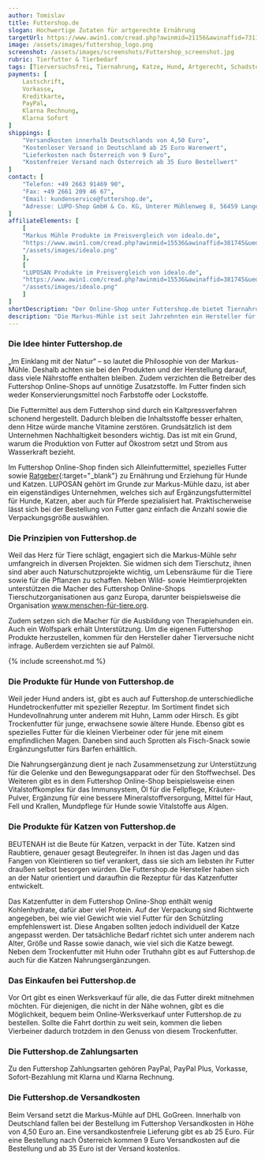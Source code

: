 ```yaml
---
author: Tomislav
title: Futtershop.de
slogan: Hochwertige Zutaten für artgerechte Ernährung
targetUrl: https://www.awin1.com/cread.php?awinmid=21156&awinaffid=731132
image: /assets/images/futtershop_logo.png
screenshot: /assets/images/screenshots/Futtershop_screenshot.jpg
rubric: Tierfutter & Tierbedarf
tags: [Tierversuchsfrei, Tiernahrung, Katze, Hund, Artgerecht, Schadstofffrei]
payments: [
    Lastschrift,
    Vorkasse,
    Kreditkarte,
    PayPal,
    Klarna Rechnung,
    Klarna Sofort
]
shippings: [
    "Versandkosten innerhalb Deutschlands von 4,50 Euro",
    "Kostenloser Versand in Deutschland ab 25 Euro Warenwert",
    "Lieferkosten nach Österreich von 9 Euro",
    "Kostenfreier Versand nach Österreich ab 35 Euro Bestellwert"
]
contact: [
    "Telefon: +49 2663 91469 90",
    "Fax: +49 2661 209 46 67",
    "Email: kundenservice@futtershop.de",
    "Adresse: LUPO-Shop GmbH & Co. KG, Unterer Mühlenweg 8, 56459 Langenhahn"
]
affiliateElements: [
    [
    "Markus Mühle Produkte im Preisvergleich von idealo.de", 
    "https://www.awin1.com/cread.php?awinmid=15536&awinaffid=381745&ued=https%3A%2F%2Fwww.idealo.de%2Fpreisvergleich%2FMainSearchProductCategory.html%3Fq%3DMarkus%2BM%25C3%25BChle", 
    "/assets/images/idealo.png"
    ],
    [
    "LUPOSAN Produkte im Preisvergleich von idealo.de", 
    "https://www.awin1.com/cread.php?awinmid=15536&awinaffid=381745&ued=https%3A%2F%2Fwww.idealo.de%2Fpreisvergleich%2FMainSearchProductCategory.html%3Fq%3DLUPOSAN", 
    "/assets/images/idealo.png"
    ]
]
shortDescription: "Der Online-Shop unter Futtershop.de bietet Tiernahrung aus hochwertigen Zutaten für eine gesunde und artgerechte Ernährung mit alle notwendigen Inhaltsstoffe."
description: "Die Markus-Mühle ist seit Jahrzehnten ein Hersteller für Futtermittel. Doch im Gegensatz zu vielen anderen Produzenten haben sie ein naturnahes Ernährungskonzept entwickelt. Grundsätzlich bieten sie Trockenfutter für Hunde und Katzen an. In diesen steckt aber 100 % Natur, um wirklich artgerechtes Futter anzubieten. Außerdem legen sie Wert darauf, dass alles tierversuchsfrei ist."
---
```


### Die Idee hinter Futtershop.de

„Im Einklang mit der Natur“ – so lautet die Philosophie von der Markus-Mühle. Deshalb achten sie bei den Produkten und der Herstellung darauf, dass viele Nährstoffe enthalten bleiben. Zudem verzichten die Betreiber des Futtershop Online-Shops auf unnötige Zusatzstoffe. Im Futter finden sich weder Konservierungsmittel noch Farbstoffe oder Lockstoffe.

Die Futtermittel aus dem Futtershop sind durch ein Kaltpressverfahren schonend hergestellt. Dadurch bleiben die Inhaltsstoffe besser erhalten, denn Hitze würde manche Vitamine zerstören. Grundsätzlich ist dem Unternehmen Nachhaltigkeit besonders wichtig. Das ist mit ein Grund, warum die Produktion von Futter auf Ökostrom setzt und Strom aus Wasserkraft bezieht.

Im Futtershop Online-Shop finden sich Alleinfuttermittel, spezielles Futter sowie [Ratgeber](https://www.futtershop.de/ratgeber/){:target="_blank"} zu Ernährung und Erziehung für Hunde und Katzen. LUPOSAN gehört im Grunde zur Markus-Mühle dazu, ist aber ein eigenständiges Unternehmen, welches sich auf Ergänzungsfuttermittel für Hunde, Katzen, aber auch für Pferde spezialisiert hat. Praktischerweise lässt sich bei der Bestellung von Futter ganz einfach die Anzahl sowie die Verpackungsgröße auswählen.

### Die Prinzipien von Futtershop.de

Weil das Herz für Tiere schlägt, engagiert sich die Markus-Mühle sehr umfangreich in diversen Projekten. Sie widmen sich dem Tierschutz, ihnen sind aber auch Naturschutzprojekte wichtig, um Lebensräume für die Tiere sowie für die Pflanzen zu schaffen. Neben Wild- sowie Heimtierprojekten unterstützen die Macher des Futtershop Online-Shops Tierschutzorganisationen aus ganz Europa, darunter beispielsweise die Organisation www.menschen-für-tiere.org. 

Zudem setzen sich die Macher für die Ausbildung von Therapiehunden ein. Auch ein Wolfspark erhält Unterstützung. Um die eigenen Futtershop Produkte herzustellen, kommen für den Hersteller daher Tierversuche nicht infrage. Außerdem verzichten sie auf Palmöl.

{% include screenshot.md %}

### Die Produkte für Hunde von Futtershop.de

Weil jeder Hund anders ist, gibt es auch auf Futtershop.de unterschiedliche Hundetrockenfutter mit spezieller Rezeptur. Im Sortiment findet sich Hundevollnahrung unter anderem mit Huhn, Lamm oder Hirsch. Es gibt Trockenfutter für junge, erwachsene sowie ältere Hunde. Ebenso gibt es spezielles Futter für die kleinen Vierbeiner oder für jene mit einem empfindlichen Magen. Daneben sind auch Sprotten als Fisch-Snack sowie Ergänzungsfutter fürs Barfen erhältlich.

Die Nahrungsergänzung dient je nach Zusammensetzung zur Unterstützung für die Gelenke und den Bewegungsapparat oder für den Stoffwechsel. Des Weiteren gibt es in dem Futtershop Online-Shop beispielsweise einen Vitalstoffkomplex für das Immunsystem, Öl für die Fellpflege, Kräuter-Pulver, Ergänzung für eine bessere Mineralstoffversorgung, Mittel für Haut, Fell und Krallen, Mundpflege für Hunde sowie Vitalstoffe aus Algen.

### Die Produkte für Katzen von Futtershop.de

BEUTENAH ist die Beute für Katzen, verpackt in der Tüte. Katzen sind Raubtiere, genauer gesagt Beutegreifer. In ihnen ist das Jagen und das Fangen von Kleintieren so tief verankert, dass sie sich am liebsten ihr Futter draußen selbst besorgen würden. Die Futtershop.de Hersteller haben sich an der Natur orientiert und daraufhin die Rezeptur für das Katzenfutter entwickelt.

Das Katzenfutter in dem Futtershop Online-Shop enthält wenig Kohlenhydrate, dafür aber viel Protein. Auf der Verpackung sind Richtwerte angegeben, bei wie viel Gewicht wie viel Futter für den Schützling empfehlenswert ist. Diese Angaben sollten jedoch individuell der Katze angepasst werden. Der tatsächliche Bedarf richtet sich unter anderem nach Alter, Größe und Rasse sowie danach, wie viel sich die Katze bewegt. Neben dem Trockenfutter mit Huhn oder Truthahn gibt es auf Futtershop.de auch für die Katzen Nahrungsergänzungen.

### Das Einkaufen bei Futtershop.de

Vor Ort gibt es einen Werksverkauf für alle, die das Futter direkt mitnehmen möchten. Für diejenigen, die nicht in der Nähe wohnen, gibt es die Möglichkeit, bequem beim Online-Werksverkauf unter Futtershop.de zu bestellen. Sollte die Fahrt dorthin zu weit sein, kommen die lieben Vierbeiner dadurch trotzdem in den Genuss von diesem Trockenfutter.

### Die Futtershop.de Zahlungsarten

Zu den Futtershop Zahlungsarten gehören PayPal, PayPal Plus, Vorkasse, Sofort-Bezahlung mit Klarna und Klarna Rechnung.

### Die Futtershop.de Versandkosten

Beim Versand setzt die Markus-Mühle auf DHL GoGreen. Innerhalb von Deutschland fallen bei der Bestellung im Futtershop Versandkosten in Höhe von 4,50 Euro an. Eine versandkostenfreie Lieferung gibt es ab 25 Euro. Für eine Bestellung nach Österreich kommen 9 Euro Versandkosten auf die Bestellung und ab 35 Euro ist der Versand kostenlos.